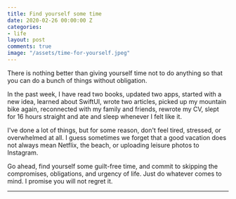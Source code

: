 ```yaml
---
title: Find yourself some time
date: 2020-02-26 00:00:00 Z
categories:
- life
layout: post
comments: true
image: "/assets/time-for-yourself.jpeg"
---
```


There is nothing better than giving yourself time not to do anything so that you can do a bunch of things without obligation.

In the past week, I have read two books, updated two apps, started with a new idea, learned about SwiftUI, wrote two articles, picked up my mountain bike again, reconnected with my family and friends, rewrote my CV, slept for 16 hours straight and ate and sleep whenever I felt like it.<!--more-->  

I've done a lot of things, but for some reason, don't feel tired, stressed, or overwhelmed at all.  I guess sometimes we forget that a good vacation does not always mean Netflix, the beach, or uploading leisure photos to Instagram.  

Go ahead, find yourself some guilt-free time, and commit to skipping the compromises, obligations, and urgency of life.  Just do whatever comes to mind.  I promise you will not regret it.

---